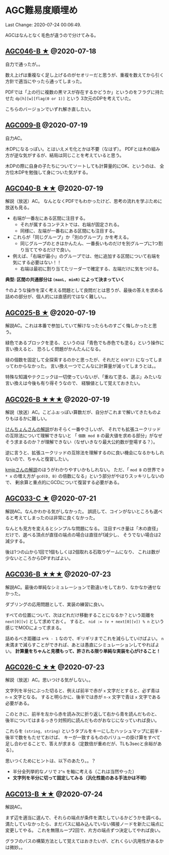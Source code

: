 # AGC難易度順埋め

Last Change: 2020-07-24 00:06:49.

AGCはなんとなく毛色が違うので分けてみる。

## [AGC046-B ★](https://atcoder.jp/contests/agc046/tasks/agc046_b) @2020-07-18

自力で通ったが。。

数え上げは重複なく足し上げるのがセオリーだと思うが、重複を数えてから引く方針で適当にやったら通ってしまった。

PDFでは「上の行に複数の黒マスが存在するかどうか」というのをフラグに持たせた `dp[h][w][flag(0 or 1)]` という
3次元のDPを考えていた。

こちらのバージョンでいずれ解き直したい。

## [AGC009-B](https://atcoder.jp/contests/agc009/tasks/agc009_b) @2020-07-19

自力AC。

木DPになるっぽい。とはいえメモ化とかは不要（なはず）。
PDFとは木の組み方が逆な気がするが、結局は同じことを考えていると思う。

木DPの際に自身の子たちについてソートしても計算量的にOK、というのは、
全方位木DPを勉強して身についた気がする。

## [AGC040-B ★★](https://atcoder.jp/contests/agc040/tasks/agc040_b) @2020-07-19

解説（放送）AC。
なんとなくPDFでもわかったけど、思考の流れを学ぶために放送も見る。

- 右端が一番左にある区間に注目する。
  - それが属するコンテストでは、右端が固定される。
  - 同様に、左端が一番右にある区間にも注目する。
- これらが「同じグループ」か「別のグループ」かを考える。
  - 同じグループのときはかんたん、一番長いものだけを別グループに1つ割り当ててやるだけで良い。
- 例えば、「右端が最小」のグループでは、他に追加する区間について右端を気にする必要はない！！
  - 右端は最初に割り当てたリーダーで確定する、左端だけに気をつける。

**典型: 区間の共通部分は `(maxL, minR)` によって決まっていく**

↑のような操作を深く考える問題として良問だとは思うが、最後の答えを求める詰めの部分が、個人的には直感的ではなく難しい。。

## [AGC025-B ★](https://atcoder.jp/contests/agc025/tasks/agc025_b) @2020-07-19

解説AC。これは本番で参加していて解けなったらものすごく悔しかったと思う。

緑色であるブロックを塗る、というのは「青色でも赤色でも塗る」という操作に言い換えると、
恐ろしく問題がかんたんになる。

緑の個数を固定して全探索するのかと思ったが、それだと `O(N^2)` になってしまってわからなかった。
言い換え一つでこんなに計算量が減ってしまうとは。。

特殊な知識やテクニックは一切使っていないが、「重ねて塗る、選ぶ」みたいな言い換えは今後も有り得そうなので、
経験値として覚えておきたい。

## [AGC026-B ★★★](https://atcoder.jp/contests/agc026/tasks/agc026_b) @2020-07-19

解説（放送）AC。こどふぉっぽい算数だが、自分がこれまで解いてきたものよりもはるかに難しい。

[けんちょんさんの解説](https://drken1215.hatenablog.com/entry/2018/07/18/083000)がおそらく一番やさしいが、
それでも拡張ユークリッドの互除法について理解できないと
「 `個数 mod B` の最大値を求める部分」がなぜそう求まるのか？が理解できない（なぜいきなり最大公約数が登場する？）。

逆に言うと、拡張ユークリッドの互除法を理解するのに良い機会になるかもしれないので、ちゃんと復習したい。

[kmjpさんの解説](https://kmjp.hatenablog.jp/entry/2018/07/16/1000)のほうがわかりやすいかもしれない。
ただ、「 `mod B` の世界で `D * x` の増え方が `gcd(D, B)` の倍数になる」という部分がやはりスッキリしないので、
剰余算と重点的にGCDについて復習する必要がある。

## [AGC033-C ★](https://atcoder.jp/contests/agc033/tasks/agc033_c) @2020-07-21

解説AC。なんかわかる気がしなかった。
誤読して、コインがないところも選べると考えてしまったのは非常に良くなかった。

なんとも見方を変えるとシンプルな問題になる。
注目すべき量は「木の直径」だけで、選べる頂点が直径の端点の場合は直径が1減少し、
そうでない場合は2減少する。

後は1つの山から1回で1個もしくは2個取れる石取りゲームになり、
これは数が少ないところからDPすればよい。

## [AGC036-B ★★★](https://atcoder.jp/contests/agc036/tasks/agc036_b) @2020-07-23

解説AC。最後の単純なシミュレーションで勘違いをしており、なかなか通せなかった。

ダブリングの応用問題として、実装の練習に良い。

すべての位置について、次はどれだけ移動することになるか？という距離を `next[0][v]` として求めておく。
すると、 `nid := (v + next[0][v]) % n` という感じでMODによって求まる。

詰めるべき距離は `n*k - 1` なので、ギリギリまでこれを減らしていけばよい。
`n` 未満まで減らすことができれば、あとは愚直にシミュレーションしてやればよい。
**計算量をちゃんと見積もって、許される限り単純な実装を心がけること！**

## [AGC026-C ★★](https://atcoder.jp/contests/agc026/tasks/agc026_c) @2020-07-23

解説（放送）AC。思いつける気がしない。。

文字列を半分にぶった切ると、例えば前半で赤が `x` 文字だとすると、必ず青は `n-x` 文字となる。
すると明らかに、後半では赤が `n-x` 文字で青は `x` 文字である必要がある。

このときに、前半を左から赤を読み次に折り返して右から青を読んだものと、
後半についてはまるっきり対照的に読んだものがおなじになっていれば良い。

これらを `(string, string)` というタプルをキーにしたハッシュマップに前半・後半で数をもたせておけば、
キーが一致するもののバリューの掛け算をすべて足し合わせることで、答えが求まる（定数倍が重めだが、TLも3secと余裕がある）。

思いつくためにヒントは、以下のあたり。。？

- 半分全列挙的なノリで `2^n` を軸に考える（これは当然やった）
- **文字列を半分に切って固定してみる（汎化性能のある手法かは不明）**

## [AGC013-B ★★](https://atcoder.jp/contests/agc013/tasks/agc013_b) @2020-07-24

解説AC。

まず辺を適当に選んで、それらの端点が条件を満たしているかどうかを調べる。
満たしていなかったら、まだパスに組み込んでいない隣接ノードを新たに端点に変更してやる。
これを無限ループ2回で、片方の端点ずつ決定してやれば良い。

グラフのパスの構築方法として覚えてはおきたいが、どれくらい汎用性があるかは微妙。。
